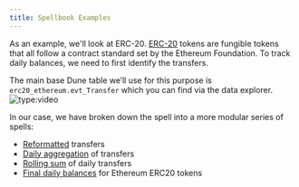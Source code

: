 ```yaml
---
title: Spellbook Examples
---
```


As an example, we'll look at ERC-20. [ERC-20](https://ethereum.org/en/developers/docs/standards/tokens/erc-20) tokens are fungible tokens that all follow a contract standard set by the Ethereum Foundation. To track daily balances, we need to first identify the transfers.

The main base Dune table we’ll use for this purpose is `erc20_ethereum.evt_Transfer` which you can find via the data explorer.
![type:video](https://www.loom.com/embed/198148674ded4f5e944f65452852482b)

In our case, we have broken down the spell into a more modular series of spells:

- [Reformatted](reformatted.md) transfers
- [Daily aggregation](daily-aggregation.md) of transfers
- [Rolling sum](rolling-sum.md) of daily transfers
- [Final daily balances](final-day-balance.md) for Ethereum ERC20 tokens

